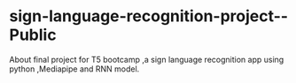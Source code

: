 # sign-language-recognition-project--Public
About final project for T5 bootcamp ,a sign language recognition app using python ,Mediapipe and RNN model.
